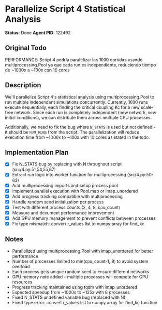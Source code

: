 # Parallelize Script 4 Statistical Analysis
**Status:** Done
**Agent PID:** 122492

## Original Todo
PERFORMANCE: Script 4 podría paralelizar las 1000 corridas usando multiprocessing.Pool ya que cada run es independiente, reduciendo tiempo de ~1000x a ~100x con 10 cores

## Description
We'll parallelize Script 4's statistical analysis using multiprocessing.Pool to run multiple independent simulations concurrently. Currently, 1000 runs execute sequentially, each finding the critical coupling Kc for a new scale-free network. Since each run is completely independent (new network, new initial conditions), we can distribute them across multiple CPU processes.

Additionally, we need to fix the bug where `N_STATS` is used but not defined - it should be `NUM_RUNS` from the script. The parallelization will reduce execution time from ~1000x to ~100x with 10 cores as stated in the todo.

## Implementation Plan
- [x] Fix N_STATS bug by replacing with N throughout script (src/4.py:51,54,55,87)
- [x] Extract run logic into worker function for multiprocessing (src/4.py:50-63)
- [x] Add multiprocessing imports and setup process pool
- [x] Implement parallel execution with Pool.map or imap_unordered
- [x] Add progress tracking compatible with multiprocessing
- [x] Handle random seed initialization per process
- [x] Test with different process counts (2, 4, 8, cpu_count)
- [x] Measure and document performance improvement
- [x] Add GPU memory management to prevent conflicts between processes
- [x] Fix type mismatch: convert r_values list to numpy array for find_kc

## Notes
- Parallelized using multiprocessing.Pool with imap_unordered for better performance
- Number of processes limited to min(cpu_count-1, 8) to avoid system overload
- Each process gets unique random seed to ensure different networks
- GPU memory note added - multiple processes will compete for GPU resources
- Progress tracking maintained using tqdm with imap_unordered
- Expected speedup from ~1000x to ~125x with 8 processes
- Fixed N_STATS undefined variable bug (replaced with N)
- Fixed type error: convert r_values list to numpy array for find_kc function